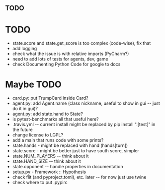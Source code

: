 TODO
----

# TODO
- state.score and state.get_score is too complex 
(code-wise), fix that
- add logging
- check what the issue is with relative imports (PyCharm?)
- need to add lots of tests for agents, dev, game
- check Documenting Python Code for google to docs

# Maybe TODO
- card.py: put TrumpCard inside Card?
- agent.py: add Agent.name (class nickname, useful 
to show in gui -- just do it in gui)?
- agent.py: add state.hand to State?
- is pytest-benchmarks all that useful here?
- .travis.yml -- current install might be replaced by 
pip install ".[test]" in the future
- change license to LGPL?
- add a main that runs code with some prints?
- state.hands - might be replaced with hand (hands[turn])
- state.score - might be better just to have south 
score, simpler
- state.NUM_PLAYERS -- think about it 
- state.HAND_SIZE -- think about it
- state.opponent -- handle properties in documentation
- setup.py - Framework :: Hypothesis
- check flit (and pyproject.toml), etc. later -- for now just use twine
- check where to put .pypirc
